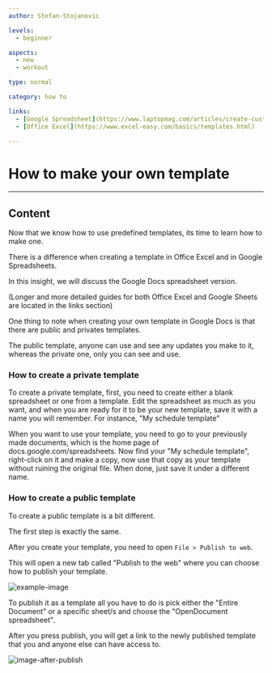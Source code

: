 ```yaml
---
author: Stefan-Stojanovic

levels:
  - beginner

aspects:
  - new
  - workout

type: normal

category: how to

links:
  - [Google Spreadsheet](https://www.laptopmag.com/articles/create-custom-template-google-docs)
  - [Office Excel](https://www.excel-easy.com/basics/templates.html)

---
```



# How to make your own template 

---
## Content

Now that we know how to use predefined templates, its time to learn how to make one. 

There is a difference when creating a template in Office Excel and in Google Spreadsheets.

In this insight, we will discuss the Google Docs spreadsheet version.

(Longer and more detailed guides for both Office Excel and Google Sheets are located in the links section)

One thing to note when creating your own template in Google Docs is that there are public and privates templates. 

The public template, anyone can use and see any updates you make to it, whereas the private one, only you can see and use.

### How to create a private template

To create a private template, first, you need to create either a blank spreadsheet or one from a template. Edit the spreadsheet as much as you want, and when you are ready for it to be your new template, save it with a name you will remember. For instance, "My schedule template"

When you want to use your template, you need to go to your previously made documents, which is the home page of docs.google.com/spreadsheets. Now find your "My schedule template", right-click on it and make a copy, now use that copy as your template without ruining the original file. When done, just save it under a different name.

### How to create a public template

To create a public template is a bit different. 

The first step is exactly the same.

After you create your template, you need to open `File > Publish to web`.

This will open a new tab called "Publish to the web" where you can choose how to publish your template.

![example-image](https://img.enkipro.com/ab9004973498445974a3b430d5a43b91.png)

To publish it as a template all you have to do is pick either the "Entire Document" or a specific sheet/s and choose the "OpenDocument spreadsheet". 

After you press publish, you will get a link to the newly published template that you and anyone else can have access to.

![image-after-publish](https://img.enkipro.com/70e986140bc887b46c97499cde9ce6b3.png)